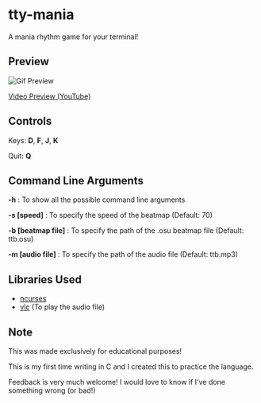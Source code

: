 # tty-mania
A mania rhythm game for your terminal!

## Preview

![Gif Preview](https://github.com/Alycse/tty-mania/blob/master/tty-mania.gif?raw=true)

[Video Preview (YouTube)](https://youtu.be/3j1i9e-GSaU)

## Controls
Keys: **D**, **F**, **J**, **K**

Quit: **Q**

## Command Line Arguments
**-h** : To show all the possible command line arguments

**-s [speed]** : To specify the speed of the beatmap (Default: 70)

**-b [beatmap file]** : To specify the path of the .osu beatmap file (Default: ttb.osu)

**-m [audio file]** : To specify the path of the audio file (Default: ttb.mp3)

## Libraries Used
- [ncurses](https://github.com/mirror/ncurses)
- [vlc](https://github.com/videolan/vlc) (To play the audio file)

## Note
This was made exclusively for educational purposes!

This is my first time writing in C and I created this to practice the language.

Feedback is very much welcome! I would love to know if I've done something wrong (or bad!)
